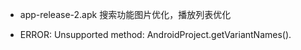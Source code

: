 - app-release-2.apk  搜索功能图片优化，播放列表优化

- ERROR: Unsupported method: AndroidProject.getVariantNames().
